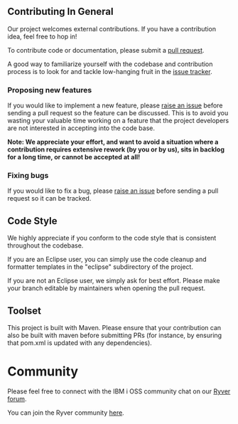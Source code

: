 ## Contributing In General
Our project welcomes external contributions. If you have a contribution idea, feel free to hop in!

To contribute code or documentation, please submit a [pull request](https://github.com/ThePrez/jping/pulls).

A good way to familiarize yourself with the codebase and contribution process is
to look for and tackle low-hanging fruit in the [issue tracker](https://github.com/ThePrez/jping/issues).


### Proposing new features

If you would like to implement a new feature, please [raise an issue](https://github.com/ThePrez/jping/issues)
before sending a pull request so the feature can be discussed. This is to avoid
you wasting your valuable time working on a feature that the project developers
are not interested in accepting into the code base.


**Note: We appreciate your effort, and want to avoid a situation where a contribution
requires extensive rework (by you or by us), sits in backlog for a long time, or
cannot be accepted at all!**

### Fixing bugs

If you would like to fix a bug, please [raise an issue](https://github.com/ThePrez/jping/issues) before sending a
pull request so it can be tracked.


## Code Style

We highly appreciate if you conform to the code style that is consistent throughout the codebase. 

If you are an Eclipse user, you can simply use the code cleanup and formatter templates in the "eclipse" subdirectory
of the project.

If you are not an Eclipse user, we simply ask for best effort. Please make your branch editable by maintainers
when opening the pull request.

## Toolset
This project is built with Maven. Please ensure that your contribution can also be built with maven before submitting PRs
(for instance, by ensuring that pom.xml is updated with any dependencies).

# Community
Please feel free to connect with the IBM i OSS community chat on our [Ryver forum](https://ibm.biz/ibmioss-chat). 

You can join the Ryver community [here](https://ibm.biz/ibmioss-chat-join).

